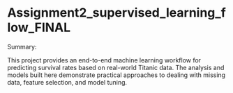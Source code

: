 # Assignment2_supervised_learning_flow_FINAL

Summary:

This project provides an end-to-end machine learning workflow for predicting survival rates based on real-world Titanic data. The analysis and models built here demonstrate practical approaches to dealing with missing data, feature selection, and model tuning.
